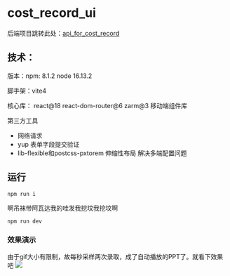 # cost_record_ui
后端项目跳转此处：[api_for_cost_record
](https://github.com/xiaopeng2918/api_for_cost_record) 
## 技术：

版本：npm: 8.1.2   node 16.13.2

脚手架：vite4

核心库： react@18 react-dom-router@6 zarm@3 移动端组件库

第三方工具 
- 网络请求
- yup  表单字段提交验证
- lib-flexible和postcss-pxtorem 伸缩性布局 解决多端配置问题


## 运行

```
npm run i
```
啊吊袜带阿瓦达我的哇发我挖坟我挖坟啊
```
npm run dev 
```
 
### 效果演示  

由于gif大小有限制，故每秒采样两次录取，成了自动播放的PPT了。就看下效果吧
![](https://yxp2918-1304563104.cos.ap-chongqing.myqcloud.com/blog-pictures/cost_record.gif)